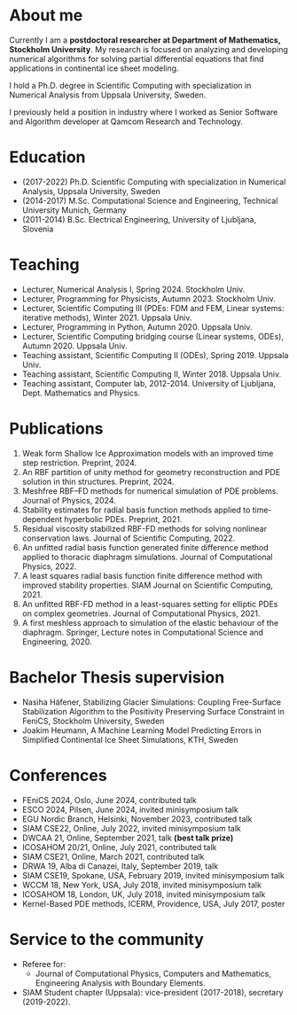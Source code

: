 # About me
Currently I am a **postdoctoral researcher at Department of Mathematics, Stockholm University**. My research is focused on analyzing and developing numerical algorithms for solving partial differential equations that find applications in continental ice sheet modeling.

I hold a Ph.D. degree in Scientific Computing with specialization in Numerical Analysis from Uppsala University, Sweden. 

I previously held a position in industry where I worked as Senior Software and Algorithm developer at Qamcom Research and Technology.

# Education
- (2017-2022) Ph.D. Scientific Computing with specialization in Numerical Analysis, Uppsala University, Sweden
- (2014-2017) M.Sc. Computational Science and Engineering, Technical University Munich, Germany
- (2011-2014) B.Sc. Electrical Engineering, University of Ljubljana, Slovenia

# Teaching
* Lecturer, Numerical Analysis I, Spring 2024. Stockholm Univ.
* Lecturer, Programming for Physicists, Autumn 2023. Stockholm Univ.
* Lecturer, Scientific Computing III (PDEs: FDM and FEM, Linear systems: iterative methods), Winter 2021. Uppsala Univ.
* Lecturer, Programming in Python, Autumn 2020. Uppsala Univ.
* Lecturer, Scientific Computing bridging course (Linear systems, ODEs), Autumn 2020. Uppsala Univ.
* Teaching assistant, Scientific Computing II (ODEs), Spring 2019. Uppsala Univ.
* Teaching assistant, Scientific Computing II, Winter 2018. Uppsala Univ.
* Teaching assistant, Computer lab, 2012-2014. University of Ljubljana, Dept. Mathematics and Physics.

# Publications
1. Weak form Shallow Ice Approximation models with an improved time step restriction. Preprint, 2024.
1. An RBF partition of unity method for geometry reconstruction and PDE solution in thin structures. Preprint, 2024.
1. Meshfree RBF–FD methods for numerical simulation of PDE problems. Journal of Physics, 2024.
1. Stability estimates for radial basis function methods applied to time-dependent hyperbolic PDEs. Preprint, 2021.
1. Residual viscosity stabilized RBF-FD methods for solving nonlinear conservation laws. Journal of Scientific Computing, 2022.
1. An unfitted radial basis function generated finite difference method applied to thoracic diaphragm simulations. Journal of Computational Physics, 2022.
1. A least squares radial basis function finite difference method with improved stability properties. SIAM Journal on Scientific Computing, 2021.
1. An unfitted RBF-FD method in a least-squares setting for elliptic PDEs on complex geometries. Journal of Computational Physics, 2021.
1. A first meshless approach to simulation of the elastic behaviour of the diaphragm. Springer, Lecture notes in Computational Science and Engineering, 2020.

# Bachelor Thesis supervision
- Nasiha Häfener, Stabilizing Glacier Simulations: Coupling Free-Surface Stabilization Algorithm to the Positivity Preserving Surface Constraint in FeniCS, Stockholm University, Sweden
- Joakim Heumann, A Machine Learning Model Predicting Errors in Simplified Continental Ice Sheet Simulations, KTH, Sweden

# Conferences
- FEniCS 2024, Oslo, June 2024, contributed talk
- ESCO 2024, Pilsen, June 2024, invited minisymposium talk
- EGU Nordic Branch, Helsinki, November 2023, contributed talk
- SIAM CSE22, Online, July 2022, invited minisymposium talk
- DWCAA 21, Online, September 2021, talk **(best talk prize)**
- ICOSAHOM 20/21, Online, July 2021, contributed talk
- SIAM CSE21, Online, March 2021, contributed talk
- DRWA 19, Alba di Canazei, Italy, September 2019, talk
- SIAM CSE19, Spokane, USA, February 2019, invited minisymposium talk
- WCCM 18, New York, USA, July 2018, invited minisymposium talk
- ICOSAHOM 18, London, UK, July 2018, invited minisymposium talk
- Kernel-Based PDE methods, ICERM, Providence, USA, July 2017, poster

# Service to the community
- Referee for:
    - Journal of Computational Physics, Computers and Mathematics, Engineering Analysis with Boundary Elements.
- SIAM Student chapter (Uppsala): vice-president (2017-2018), secretary (2019-2022).

